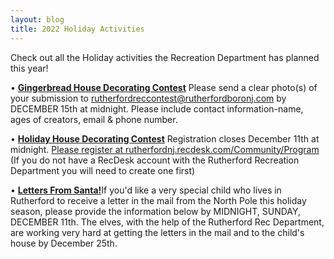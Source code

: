 ```yaml
---
layout: blog
title: 2022 Holiday Activities 
---
```


Check out all the Holiday activities the Recreation Department has planned this year!


• [**Gingerbread House Decorating Contest**](https://storage.googleapis.com/static.rutherford-nj.com/recreation/contests/2022_Gingerbread_Contest.pdf) Please send a clear photo(s) of your submission to rutherfordreccontest@rutherfordboronj.com by DECEMBER 15th at midnight. Please include contact information-name, ages of creators, email & phone number.

• [**Holiday House Decorating Contest**](https://storage.googleapis.com/static.rutherford-nj.com/recreation/contests/2022_HolidayHouseDecorating_Contest.pdf) Registration closes December 11th at midnight. [Please register at rutherfordnj.recdesk.com/Community/Program](https://rutherfordnj.recdesk.com/Community/Program/Detail?programId=419)
(If you do not have a RecDesk account with the Rutherford Recreation Department you will need to create one first)

• [**Letters From Santa!**](https://docs.google.com/forms/d/1sTh0-lGJ8Ejidepzaw_b2ED-7QUTZtJch_Ho255ZiPo/viewform?pli=1&pli=1&edit_requested=true)If you'd like a very special child who lives in Rutherford to receive a letter in the mail from the North Pole this holiday season, please provide the information below by MIDNIGHT, SUNDAY, DECEMBER 11th. The elves, with the help of the Rutherford Rec Department, are working very hard at getting the letters in the mail and to the child's house by December 25th.

